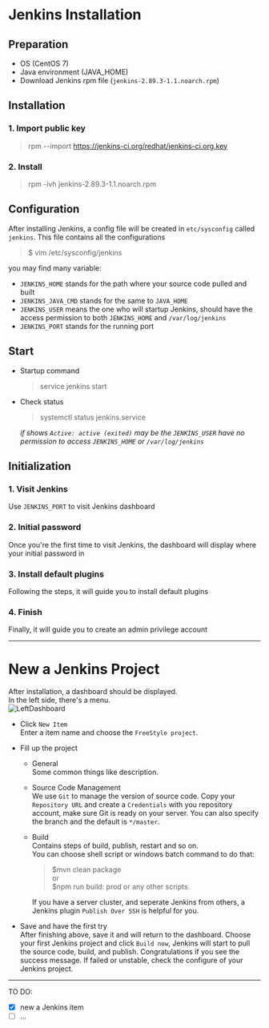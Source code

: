 # Jenkins Installation

## Preparation
- OS (CentOS 7)
- Java environment (JAVA_HOME)
- Download Jenkins rpm file (`jenkins-2.89.3-1.1.noarch.rpm`)

## Installation
### 1. Import public key
> rpm --import https://jenkins-ci.org/redhat/jenkins-ci.org.key

### 2. Install
> rpm -ivh jenkins-2.89.3-1.1.noarch.rpm

## Configuration
After installing Jenkins, a config file will be created in `etc/sysconfig` called `jenkins`. This file contains all the configurations
  > $ vim /etc/sysconfig/jenkins

you may find many variable:
  - `JENKINS_HOME` stands for the path where your source code pulled and built
  - `JENKINS_JAVA_CMD` stands for the same to `JAVA_HOME`
  - `JENKINS_USER` means the one who will startup Jenkins, should have the access permission to both `JENKINS_HOME` and `/var/log/jenkins`
  - `JENKINS_PORT` stands for the running port

## Start
- Startup command
  > service jenkins start
- Check status
  > systemctl status jenkins.service

  *if shows `Active: active (exited)`*
  *may be the `JENKINS_USER` have no permission to access `JENKINS_HOME` or `/var/log/jenkins`*

## Initialization
### 1. Visit Jenkins
Use `JENKINS_PORT` to visit Jenkins dashboard

### 2. Initial password
Once you're the first time to visit Jenkins, the dashboard will display where your initial password in

### 3. Install default plugins
Following the steps, it will guide you to install default plugins

### 4. Finish
Finally, it will guide you to create an admin privilege account

---
# New a Jenkins Project
After installation, a dashboard should be displayed.  
In the left side, there's a menu.  
![LeftDashboard](https://github.com/TerenceWtc/documents/blob/master/Jenkins/LeftDashboard.png)

- Click `New Item`  
  Enter a item name and choose the `FreeStyle project`.
- Fill up the project
  - General  
  Some common things like description.
  - Source Code Management  
  We use `Git` to manage the version of source code.
  Copy your `Repository URL` and create a `Credentials` with you repository account, make sure Git is ready on your server.
  You can also specify the branch and the default is `*/master`.
  - Build  
  Contains steps of build, publish, restart and so on.  
  You can choose shell script or windows batch command to do that:
    > $mvn clean package  
    or  
    > $npm run build: prod
    or any other scripts.  
  
    If you have a server cluster, and seperate Jenkins from others, a Jenkins plugin `Publish Over SSH` is helpful for you.

- Save and have the first try  
  After finishing above, save it and will return to the dashboard.
  Choose your first Jenkins project and click `Build now`, Jenkins will start to pull the source code, build, and publish.
  Congratulations if you see the success message. If failed or unstable, check the configure of your Jenkins project.

---
  



TO DO:  
- [x] new a Jenkins item  
- [ ] ...